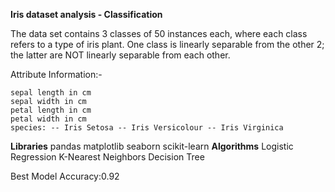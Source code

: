 **Iris dataset analysis - Classification**

The data set contains 3 classes of 50 instances each, where each class refers to a type of iris plant. One class is linearly separable from the other 2; the latter are NOT linearly separable from each other.

Attribute Information:-

    sepal length in cm
    sepal width in cm
    petal length in cm
    petal width in cm
    species: -- Iris Setosa -- Iris Versicolour -- Iris Virginica
**Libraries**
pandas
matplotlib
seaborn
scikit-learn
**Algorithms**
Logistic Regression
K-Nearest Neighbors
Decision Tree

Best Model Accuracy:0.92
